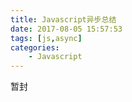 ```yaml
---
title: Javascript异步总结
date: 2017-08-05 15:57:53
tags: [js,async]
categories:
	- Javascript
---
```


暂封